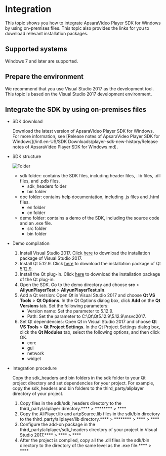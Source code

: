 # Integration

This topic shows you how to integrate ApsaraVideo Player SDK for Windows by using on-premises files. This topic also provides the links for you to download relevant installation packages.

## Supported systems

Windows 7 and later are supported.

## Prepare the environment

We recommend that you use Visual Studio 2017 as the development tool. This topic is based on the Visual Studio 2017 development environment.

## Integrate the SDK by using on-premises files

-   SDK download

    Download the latest version of ApsaraVideo Player SDK for Windows. For more information, see [Release notes of ApsaraVideo Player SDK for Windows](/intl.en-US/SDK Downloads/player-sdk-new-history/Release notes of ApsaraVideo Player SDK for Windows.md).

-   SDK structure

    ![Folder](https://static-aliyun-doc.oss-accelerate.aliyuncs.com/assets/img/en-US/5380401161/p184069.png)

    -   sdk folder: contains the SDK files, including header files, .lib files, .dll files, and .pdb files.
        -   sdk\_headers folder
        -   bin folder
    -   doc folder: contains help documentation, including .js files and .html files.
        -   en folder
        -   cn folder
    -   demo folder: contains a demo of the SDK, including the source code and an .exe file.
        -   src folder
        -   bin folder
-   Demo compilation
    1.  Install Visual Studio 2017. Click [here](https://download.visualstudio.microsoft.com/download/pr/6a433d5c-4604-4a3e-8b78-707ba18a9ba0/acd74a4a755fb6272d68cb3ab678ea020faf0078a89099ce352dfabc623a1db7/vs_Community.exe) to download the installation package of Visual Studio 2017.
    2.  Install Qt 5.12.9. Click [here](https://iso.mirrors.ustc.edu.cn/qtproject/archive/qt/5.12/5.12.9/qt-opensource-windows-x86-5.12.9.exe) to download the installation package of Qt 5.12.9.
    3.  Install the Qt plug-in. Click [here](http://download.qt.io/official_releases/vsaddin/2.5.2/qt-vsaddin-msvc2017-2.5.2-rev.01.vsix) to download the installation package of the Qt plug-in.
    4.  Open the SDK. Go to the demo directory and choose **src** \> **AliyunPlayerTest** \> **AliyunPlayerTest.sln**.
    5.  Add a Qt version: Open Qt in Visual Studio 2017 and choose **Qt VS Tools** \> **Qt Options**. In the Qt Options dialog box, click **Add** on the **Qt Versions** tab. Set the following parameters:
        -   Version name: Set the parameter to 5.12.9.
        -   Path: Set the parameter to C:\\Qt\\Qt5.12.9\\5.12.9\\msvc2017.
    6.  Set Qt dependencies: Open Qt in Visual Studio 2017 and choose **Qt VS Tools** \> **Qt Project Settings**. In the Qt Project Settings dialog box, click the **Qt Modules** tab, select the following options, and then click OK.
        -   core
        -   gui
        -   network
        -   widget
-   Integration procedure

    Copy the sdk\_headers and bin folders in the sdk folder to your Qt project directory and set dependencies for your project. For example, copy the sdk\_headers and bin folders to the third\_party/aliplayer directory of your project.

    1.  Copy files in the sdk/sdk\_headers directory to the third\_party/aliplayer directory.**** \> ******** \> ****
    2.  Copy the AliPlayer.lib and artpSource.lib files in the sdk/bin directory to the third\_party/aliplayer/lib directory.**** \> ******** \> **** \> ****
    3.  Configure the add-on package in the third\_party/aliplayer/sdk\_headers directory of your project in Visual Studio 2017.**** \> **** \> ****
    4.  After the project is compiled, copy all the .dll files in the sdk/bin directory to the directory of the same level as the .exe file.**** \> ****


